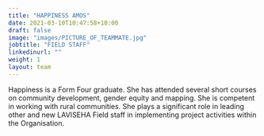 ```yaml
---
title: "HAPPINESS AMOS"
date: 2021-03-10T10:47:58+10:00
draft: false
image: "images/PICTURE_OF_TEAMMATE.jpg"
jobtitle: "FIELD STAFF"
linkedinurl: ""
weight: 1
layout: team
---
```


Happiness is a Form Four graduate. She has attended several short courses on community development, gender equity and mapping. She is competent in working with rural communities. She plays a significant role in leading other and new LAVISEHA Field staff in implementing project activities within the Organisation. 
